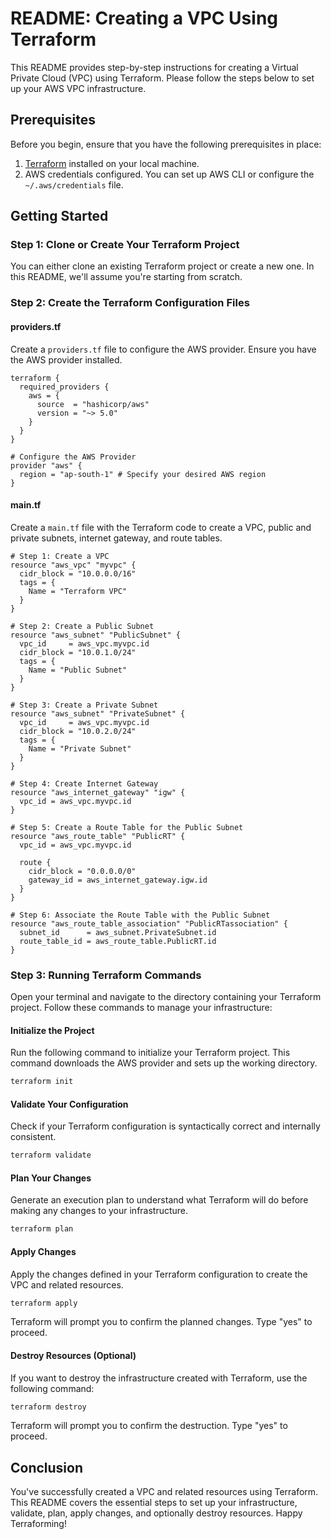 # README: Creating a VPC Using Terraform

This README provides step-by-step instructions for creating a Virtual Private Cloud (VPC) using Terraform. Please follow the steps below to set up your AWS VPC infrastructure. 

## Prerequisites

Before you begin, ensure that you have the following prerequisites in place:

1. [Terraform](https://www.terraform.io/downloads.html) installed on your local machine.
2. AWS credentials configured. You can set up AWS CLI or configure the `~/.aws/credentials` file.

## Getting Started

### Step 1: Clone or Create Your Terraform Project

You can either clone an existing Terraform project or create a new one. In this README, we'll assume you're starting from scratch.

### Step 2: Create the Terraform Configuration Files

#### providers.tf

Create a `providers.tf` file to configure the AWS provider. Ensure you have the AWS provider installed.

```hcl
terraform {
  required_providers {
    aws = {
      source  = "hashicorp/aws"
      version = "~> 5.0"
    }
  }
}

# Configure the AWS Provider
provider "aws" {
  region = "ap-south-1" # Specify your desired AWS region
}
```

#### main.tf

Create a `main.tf` file with the Terraform code to create a VPC, public and private subnets, internet gateway, and route tables.

```hcl
# Step 1: Create a VPC
resource "aws_vpc" "myvpc" {
  cidr_block = "10.0.0.0/16"
  tags = {
    Name = "Terraform VPC"
  }
}

# Step 2: Create a Public Subnet
resource "aws_subnet" "PublicSubnet" {
  vpc_id     = aws_vpc.myvpc.id
  cidr_block = "10.0.1.0/24"
  tags = {
    Name = "Public Subnet"
  }
}

# Step 3: Create a Private Subnet
resource "aws_subnet" "PrivateSubnet" {
  vpc_id     = aws_vpc.myvpc.id
  cidr_block = "10.0.2.0/24"
  tags = {
    Name = "Private Subnet"
  }
}

# Step 4: Create Internet Gateway
resource "aws_internet_gateway" "igw" {
  vpc_id = aws_vpc.myvpc.id
}

# Step 5: Create a Route Table for the Public Subnet
resource "aws_route_table" "PublicRT" {
  vpc_id = aws_vpc.myvpc.id

  route {
    cidr_block = "0.0.0.0/0"
    gateway_id = aws_internet_gateway.igw.id
  }
}

# Step 6: Associate the Route Table with the Public Subnet
resource "aws_route_table_association" "PublicRTassociation" {
  subnet_id      = aws_subnet.PrivateSubnet.id
  route_table_id = aws_route_table.PublicRT.id
}
```

### Step 3: Running Terraform Commands

Open your terminal and navigate to the directory containing your Terraform project. Follow these commands to manage your infrastructure:

#### Initialize the Project

Run the following command to initialize your Terraform project. This command downloads the AWS provider and sets up the working directory.

```bash
terraform init
```

#### Validate Your Configuration

Check if your Terraform configuration is syntactically correct and internally consistent.

```bash
terraform validate
```

#### Plan Your Changes

Generate an execution plan to understand what Terraform will do before making any changes to your infrastructure.

```bash
terraform plan
```

#### Apply Changes

Apply the changes defined in your Terraform configuration to create the VPC and related resources.

```bash
terraform apply
```

Terraform will prompt you to confirm the planned changes. Type "yes" to proceed.

#### Destroy Resources (Optional)

If you want to destroy the infrastructure created with Terraform, use the following command:

```bash
terraform destroy
```

Terraform will prompt you to confirm the destruction. Type "yes" to proceed.

## Conclusion

You've successfully created a VPC and related resources using Terraform. This README covers the essential steps to set up your infrastructure, validate, plan, apply changes, and optionally destroy resources. Happy Terraforming!
